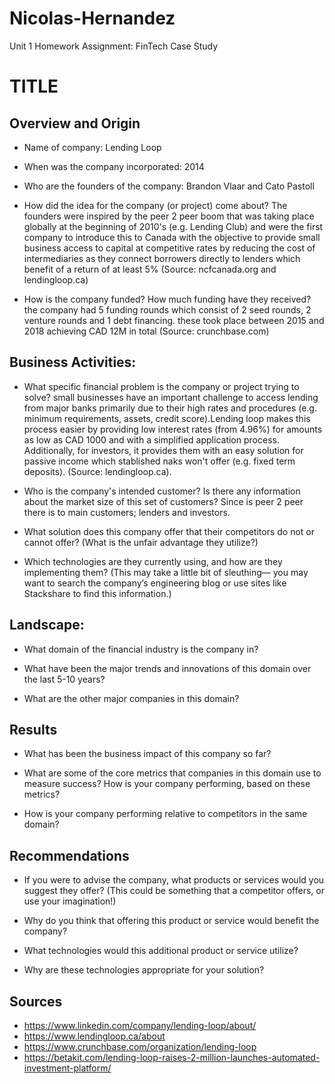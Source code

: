 # Nicolas-Hernandez
Unit 1 Homework Assignment: FinTech Case Study
# TITLE

## Overview and Origin

* Name of company: Lending Loop 

* When was the company incorporated: 2014

* Who are the founders of the company: Brandon Vlaar and Cato Pastoll

* How did the idea for the company (or project) come about? The founders were inspired by the peer 2 peer boom that was taking place globally at the beginning of 2010's (e.g. Lending Club) and were the first company to introduce this to Canada with the objective to provide small business access to capital at competitive rates by reducing the cost of intermediaries as they connect borrowers directly to lenders which benefit of a return of at least 5% (Source: ncfcanada.org and lendingloop.ca)

* How is the company funded? How much funding have they received? the company had 5 funding rounds which consist of 2 seed rounds, 2 venture rounds and 1 debt financing. these took place between 2015 and 2018 achieving CAD 12M in total (Source: crunchbase.com)


## Business Activities:

* What specific financial problem is the company or project trying to solve? small businesses have an important challenge to access lending from major banks primarily due to their high rates and procedures (e.g. minimum requirements, assets, credit score).Lending loop makes this process easier by providing low interest rates (from 4.96%) for amounts as low as CAD 1000 and with a simplified application process. Additionally, for investors, it provides them with an easy solution for passive income which stablished naks won't offer (e.g. fixed term deposits). (Source: lendingloop.ca). 

* Who is the company's intended customer?  Is there any information about the market size of this set of customers? Since is peer 2 peer there is to main customers; lenders and investors. 

* What solution does this company offer that their competitors do not or cannot offer? (What is the unfair advantage they utilize?)

* Which technologies are they currently using, and how are they implementing them? (This may take a little bit of sleuthing–– you may want to search the company’s engineering blog or use sites like Stackshare to find this information.)

## Landscape:

* What domain of the financial industry is the company in?

* What have been the major trends and innovations of this domain over the last 5-10 years?

* What are the other major companies in this domain?

## Results

* What has been the business impact of this company so far?

* What are some of the core metrics that companies in this domain use to measure success? How is your company performing, based on these metrics?

* How is your company performing relative to competitors in the same domain?

## Recommendations

* If you were to advise the company, what products or services would you suggest they offer? (This could be something that a competitor offers, or use your imagination!)

* Why do you think that offering this product or service would benefit the company?

* What technologies would this additional product or service utilize?

* Why are these technologies appropriate for your solution?

## Sources 

* https://www.linkedin.com/company/lending-loop/about/
* https://www.lendingloop.ca/about
* https://www.crunchbase.com/organization/lending-loop
* https://betakit.com/lending-loop-raises-2-million-launches-automated-investment-platform/
